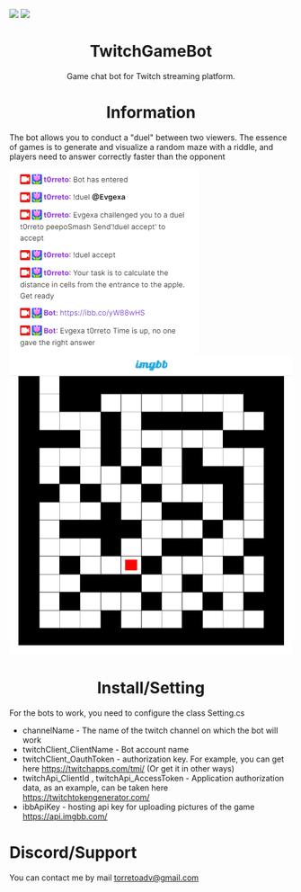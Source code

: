![](https://img.shields.io/github/issues/t0rreto/PostregeSql-Qt)
![](https://img.shields.io/github/languages/code-size/t0rreto/PostregeSql-Qt)


<div align="center"> <h1> TwitchGameBot </h1> </div>

<div align="center"> Game chat bot for Twitch streaming platform.</div>

<div align="center"> <h1>  Information </h1> </div>
The bot allows you to conduct a "duel" between two viewers. The essence of games is to generate and visualize a random maze with a riddle, and players need to answer correctly faster than the opponent

![](res/p1.png)
![](res/p2.png)

<div align="center"> <h1>  Install/Setting </h1> </div>
For the bots to work, you need to configure the class Setting.cs 

+ channelName - The name of the twitch channel on which the bot will work
+ twitchClient_ClientName - Bot account name
+ twitchClient_OauthToken -   authorization key. For example, you can get here https://twitchapps.com/tmi/ (Or get it in other ways)
+ twitchApi_ClientId , twitchApi_AccessToken - Application authorization data, as an example, can be taken here  https://twitchtokengenerator.com/
+ ibbApiKey - hosting api key for uploading pictures of the game https://api.imgbb.com/

# Discord/Support
You can contact me by mail torretoadv@gmail.com

